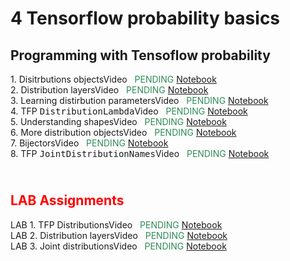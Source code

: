 # 4 Tensorflow probability basics

<style>.timeline .timeline-item {margin-bottom: 0rem;}</style>
<div class="timeline">
    <h2>Programming with Tensoflow probability</h2>
<div class="timeline-item">
        <div class="timeline-left"><span class="timeline-icon"></span></div>
        <div class="timeline-content"> 1. Disitrbutions objects<span class="chip float-right">Video &nbsp; <font color="SeaGreen">PENDING</font></span><span class="chip float-right">
                <a href="02.03 - NOTES 01 - Distribution Objects.html"> Notebook</a>
            </span></div>        
    </div><div class="timeline-item">
        <div class="timeline-left"><span class="timeline-icon"></span></div>
        <div class="timeline-content"> 2. Distribution layers<span class="chip float-right">Video &nbsp; <font color="SeaGreen">PENDING</font></span><span class="chip float-right">
                <a href="02.03 - NOTES 02 - Distribution Layers.html"> Notebook</a>
            </span></div>        
    </div><div class="timeline-item">
        <div class="timeline-left"><span class="timeline-icon"></span></div>
        <div class="timeline-content"> 3. Learning distirbution parameters<span class="chip float-right">Video &nbsp; <font color="SeaGreen">PENDING</font></span><span class="chip float-right">
                <a href="02.03 - NOTES 03 - Learning Distribution Parameters.html"> Notebook</a>
            </span></div>        
    </div><div class="timeline-item">
        <div class="timeline-left"><span class="timeline-icon"></span></div>
        <div class="timeline-content"> 4. TFP <tt>DistributionLambda</tt><span class="chip float-right">Video &nbsp; <font color="SeaGreen">PENDING</font></span><span class="chip float-right">
                <a href="02.03 - NOTES 04 - TFP DistributionLambda.html"> Notebook</a>
            </span></div>        
    </div><div class="timeline-item">
        <div class="timeline-left"><span class="timeline-icon"></span></div>
        <div class="timeline-content"> 5. Understanding shapes<span class="chip float-right">Video &nbsp; <font color="SeaGreen">PENDING</font></span><span class="chip float-right">
                <a href="02.03 - NOTES 05 - Understanding shapes.html"> Notebook</a>
            </span></div>        
    </div><div class="timeline-item">
        <div class="timeline-left"><span class="timeline-icon"></span></div>
        <div class="timeline-content"> 6. More distribution objects<span class="chip float-right">Video &nbsp; <font color="SeaGreen">PENDING</font></span><span class="chip float-right">
                <a href="02.03 - NOTES 06 - More distribution objects.html"> Notebook</a>
            </span></div>        
    </div><div class="timeline-item">
        <div class="timeline-left"><span class="timeline-icon"></span></div>
        <div class="timeline-content"> 7. Bijectors<span class="chip float-right">Video &nbsp; <font color="SeaGreen">PENDING</font></span><span class="chip float-right">
                <a href="02.03 - NOTES 07 - Bijectors.html"> Notebook</a>
            </span></div>        
    </div><div class="timeline-item">
        <div class="timeline-left"><span class="timeline-icon"></span></div>
        <div class="timeline-content"> 8. TFP <tt>JointDistributionNames</tt><span class="chip float-right">Video &nbsp; <font color="SeaGreen">PENDING</font></span><span class="chip float-right">
                <a href="02.03 - NOTES 08 - JointDistributionNamed.html"> Notebook</a>
            </span></div>        
    </div><h2><br/><font color="red">LAB Assignments</font></h2>
<div class="timeline-item">
        <div class="timeline-left"><span class="timeline-icon"></span></div>
        <div class="timeline-content"> LAB 1. TFP Distributions<span class="chip float-right">Video &nbsp; <font color="SeaGreen">PENDING</font></span><span class="chip float-right">
                <a href="02.03 - LAB 01 - TFP distributions.html"> Notebook</a>
            </span></div>        
    </div><div class="timeline-item">
        <div class="timeline-left"><span class="timeline-icon"></span></div>
        <div class="timeline-content"> LAB 2. Distribution layers<span class="chip float-right">Video &nbsp; <font color="SeaGreen">PENDING</font></span><span class="chip float-right">
                <a href="02.03 - LAB 02 - Distribution layers.html"> Notebook</a>
            </span></div>        
    </div><div class="timeline-item">
        <div class="timeline-left"><span class="timeline-icon"></span></div>
        <div class="timeline-content"> LAB 3. Joint distributions<span class="chip float-right">Video &nbsp; <font color="SeaGreen">PENDING</font></span><span class="chip float-right">
                <a href="02.03 - LAB 03 - Joint Distributions.html"> Notebook</a>
            </span></div>        
    </div>
</div>
